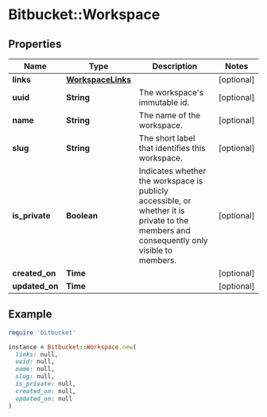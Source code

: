 # Bitbucket::Workspace

## Properties

| Name | Type | Description | Notes |
| ---- | ---- | ----------- | ----- |
| **links** | [**WorkspaceLinks**](WorkspaceLinks.md) |  | [optional] |
| **uuid** | **String** | The workspace&#39;s immutable id. | [optional] |
| **name** | **String** | The name of the workspace. | [optional] |
| **slug** | **String** | The short label that identifies this workspace. | [optional] |
| **is_private** | **Boolean** | Indicates whether the workspace is publicly accessible, or whether it is private to the members and consequently only visible to members. | [optional] |
| **created_on** | **Time** |  | [optional] |
| **updated_on** | **Time** |  | [optional] |

## Example

```ruby
require 'bitbucket'

instance = Bitbucket::Workspace.new(
  links: null,
  uuid: null,
  name: null,
  slug: null,
  is_private: null,
  created_on: null,
  updated_on: null
)
```

